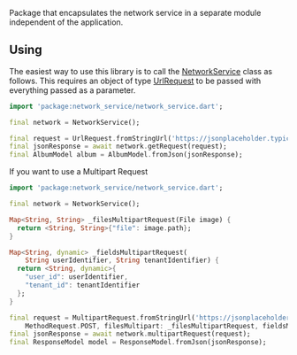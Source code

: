 Package that encapsulates the network service in a separate module independent of the application.

## Using

The easiest way to use this library is to call the [NetworkService][] class as follows. 
This requires an object of type [UrlRequest][] to be passed with everything passed as a parameter. 

```dart
import 'package:network_service/network_service.dart';

final network = NetworkService();

final request = UrlRequest.fromStringUrl('https://jsonplaceholder.typicode.com/posts/1');
final jsonResponse = await network.getRequest(request);
final AlbumModel album = AlbumModel.fromJson(jsonResponse);
```

If you want to use a Multipart Request

```dart
import 'package:network_service/network_service.dart';

final network = NetworkService();

Map<String, String> _filesMultipartRequest(File image) {
  return <String, String>{"file": image.path};
}

Map<String, dynamic> _fieldsMultipartRequest(
    String userIdentifier, String tenantIdentifier) {
  return <String, dynamic>{
    "user_id": userIdentifier,
    "tenant_id": tenantIdentifier
  };
}

final request = MultipartRequest.fromStringUrl('https://jsonplaceholder.typicode.com/posts/1',
    MethodRequest.POST, filesMultipart: _filesMultipartRequest, fieldsMultipart: _fieldsMultipartRequest);
final jsonResponse = await network.multipartRequest(request);
final ResponseModel model = ResponseModel.fromJson(jsonResponse);
```

[NetworkService]: https://github.com/vicajilau/network_service/blob/master/lib/src/network_service.dart
[UrlRequest]: https://github.com/vicajilau/network_service/blob/master/lib/src/url_request.dart
